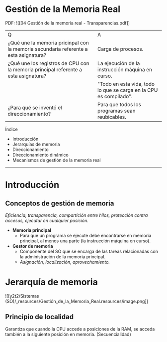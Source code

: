 

# Gestión de la Memoria Real
PDF:
![[04 Gestión de la memoria real - Transparencias.pdf]]


|     |     |
| --- | --- |
| Q   | A   |
| ¿Qué une la memoria pricinpal con la memoria secundaria referente a esta asignatura? | Carga de procesos. |
| ¿Qué une los registros de CPU con la memoria principal referente a esta asignatura? | La ejecución de la instrucción máquina en curso. |
|  | "Todo en esta vida, todo lo que se carga en la CPU es compilado". |
| ¿Para qué se inventó el direccionamiento? | Para que todos los programas sean reubicables. |


Índice

* Introducción
* Jerarquías de memoria
* Direccionamiento
* Direccionamiento dinámico
* Mecanismos de gestión de la memoria real



* * *



# Introducción

## Conceptos de gestión de memoria

_Eficiencia, transparencia, compartición entre hilos, protección contra accesos, ejecutar en cualquier posición._


* **Memoria principal**
  * Para que un programa se ejecute debe encontrarse en memoria principal, al menos una parte (la instrucción máquina en curso).
* **Gestor de memoria**
  * Componente del SO que se encarga de las tareas relacionadas con la administración de la memoria principal.
  * _Asignación, localización, aprovechamiento._



# Jerarquía de memoria

![[y2t2/Sistemas (SO)/_resources/Gestión_de_la_Memoria_Real.resources/image.png]]


## Principio de localidad

Garantiza que cuando la CPU accede a posiciones de la RAM, se acceda también a la siguiente posición en memoria. (Secuencialidad)
